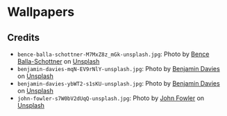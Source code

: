 # Wallpapers

## Credits
- `bence-balla-schottner-M7MxZ8z_mGk-unsplash.jpg`: Photo by [Bence Balla-Schottner][bbs] on [Unsplash](https://unsplash.com/photos/M7MxZ8z_mGk)
- `benjamin-davies-mqN-EV9rNlY-unsplash.jpg`: Photo by [Benjamin Davies][bd] on [Unsplash](https://unsplash.com/photos/mqN-EV9rNlY)
- `benjamin-davies-ybWT2-s1sKU-unsplash.jpg`: Photo by [Benjamin Davies][bd] on [Unsplash](https://unsplash.com/photos/ybWT2-s1sKU)
- `john-fowler-s7W0bV2dUqQ-unsplash.jpg`: Photo by [John Fowler][jf] on [Unsplash](https://unsplash.com/photos/s7W0bV2dUqQ)

[bbs]: https://unsplash.com/@ballaschottner
[bd]: https://unsplash.com/@bendavisual
[jf]: https://unsplash.com/@wildhoney

